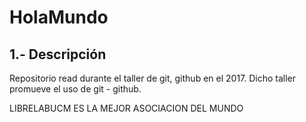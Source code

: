 # HolaMundo
## 1.- Descripción
Repositorio read durante el taller de git, github en el 2017. Dicho taller promueve el uso de git - github.

LIBRELABUCM ES LA MEJOR ASOCIACION DEL MUNDO
